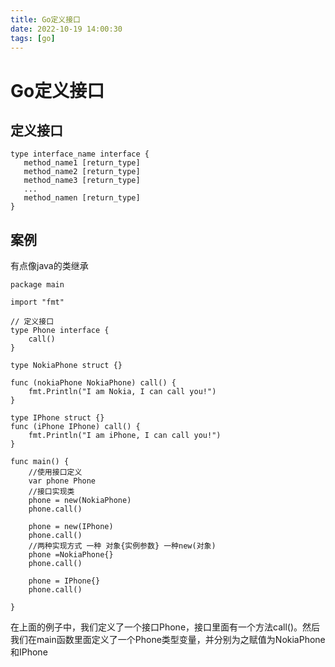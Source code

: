 ```yaml
---
title: Go定义接口
date: 2022-10-19 14:00:30
tags: [go]
---
```

# Go定义接口

## 定义接口
```
type interface_name interface {
   method_name1 [return_type]
   method_name2 [return_type]
   method_name3 [return_type]
   ...
   method_namen [return_type]
}
```
<!--more-->

## 案例
有点像java的类继承
```
package main

import "fmt"

// 定义接口
type Phone interface {
	call()
}

type NokiaPhone struct {}

func (nokiaPhone NokiaPhone) call() {
	fmt.Println("I am Nokia, I can call you!")
}

type IPhone struct {}
func (iPhone IPhone) call() {
	fmt.Println("I am iPhone, I can call you!")
}

func main() {
	//使用接口定义
	var phone Phone
	//接口实现类
	phone = new(NokiaPhone)
	phone.call()

	phone = new(IPhone)
	phone.call()
	//两种实现方式 一种 对象{实例参数} 一种new(对象)
	phone =NokiaPhone{}
	phone.call()

	phone = IPhone{}
	phone.call()

}
```
在上面的例子中，我们定义了一个接口Phone，接口里面有一个方法call()。然后我们在main函数里面定义了一个Phone类型变量，并分别为之赋值为NokiaPhone和IPhone
